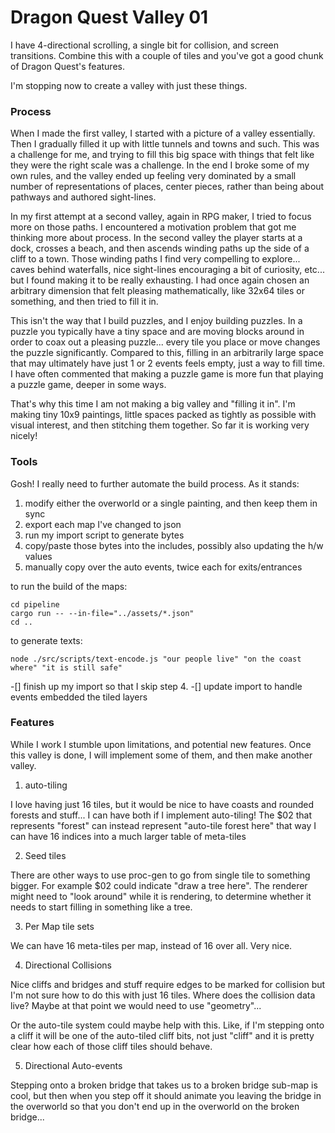 # Dragon Quest Valley 01

I have 4-directional scrolling, a single bit for collision, and
screen transitions. Combine this with a couple of tiles and you've
got a good chunk of Dragon Quest's features.

I'm stopping now to create a valley with just these things.

### Process

When I made the first valley, I started with a picture of a valley essentially.
Then I gradually filled it up with little tunnels and towns and such. This was
a challenge for me, and trying to fill this big space with things that felt
like they were the right scale was a challenge. In the end I broke some of my
own rules, and the valley ended up feeling very dominated by a small number of
representations of places, center pieces, rather than being about pathways
and authored sight-lines.

In my first attempt at a second valley, again in RPG maker, I tried to focus
more on those paths. I encountered a motivation problem that got me thinking
more about process. In the second valley the player starts at a dock, crosses
a beach, and then ascends winding paths up the side of a cliff to a town. Those
winding paths I find very compelling to explore... caves behind waterfalls, nice
sight-lines encouraging a bit of curiosity, etc... but I found making it to be
really exhausting. I had once again chosen an arbitrary dimension that felt pleasing
mathematically, like 32x64 tiles or something, and then tried to fill it in.

This isn't the way that I build puzzles, and I enjoy building puzzles. In a puzzle
you typically have a tiny space and are moving blocks around in order to coax out
a pleasing puzzle... every tile you place or move changes the puzzle significantly.
Compared to this, filling in an arbitrarily large space that may ultimately have just
1 or 2 events feels empty, just a way to fill time. I have often commented that making
a puzzle game is more fun that playing a puzzle game, deeper in some ways.

That's why this time I am not making a big valley and "filling it in". I'm making
tiny 10x9 paintings, little spaces packed as tightly as possible with visual
interest, and then stitching them together. So far it is working very nicely!

### Tools

Gosh! I really need to further automate the build process. As it stands:

1. modify either the overworld or a single painting, and then keep them in sync
2. export each map I've changed to json
3. run my import script to generate bytes
4. copy/paste those bytes into the includes, possibly also updating the h/w values
5. manually copy over the auto events, twice each for exits/entrances

to run the build of the maps:

```
cd pipeline
cargo run -- --in-file="../assets/*.json"
cd ..
```

to generate texts:

```
node ./src/scripts/text-encode.js "our people live" "on the coast where" "it is still safe"
```


-[] finish up my import so that I skip step 4.
-[] update import to handle events embedded the tiled layers

### Features

While I work I stumble upon limitations, and potential new features. Once
this valley is done, I will implement some of them, and then make another valley.

1. auto-tiling

I love having just 16 tiles, but it would be nice to have coasts and
rounded forests and stuff... I can have both if I implement auto-tiling!
The $02 that represents "forest" can instead represent "auto-tile forest here"
that way I can have 16 indices into a much larger table of meta-tiles

2. Seed tiles

There are other ways to use proc-gen to go from single tile to something
bigger. For example $02 could indicate "draw a tree here". The renderer
might need to "look around" while it is rendering, to determine whether
it needs to start filling in something like a tree.

3. Per Map tile sets

We can have 16 meta-tiles per map, instead of 16 over all. Very nice.

4. Directional Collisions

Nice cliffs and bridges and stuff require edges to be marked for collision
but I'm not sure how to do this with just 16 tiles. Where does the collision
data live? Maybe at that point we would need to use "geometry"...

Or the auto-tile system could maybe help with this. Like, if I'm stepping
onto a cliff it will be one of the auto-tiled cliff bits, not just "cliff"
and it is pretty clear how each of those cliff tiles should behave.
    
5. Directional Auto-events

Stepping onto a broken bridge that takes us to a broken bridge sub-map
is cool, but then when you step off it should animate you leaving
the bridge in the overworld so that you don't end up in the overworld
on the broken bridge...
